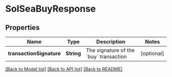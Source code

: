 # SolSeaBuyResponse

## Properties
Name | Type | Description | Notes
------------ | ------------- | ------------- | -------------
**transactionSignature** | **String** | The signature of the &#x60;buy&#x60; transaction  | [optional] 

[[Back to Model list]](../README.md#documentation-for-models) [[Back to API list]](../README.md#documentation-for-api-endpoints) [[Back to README]](../README.md)


